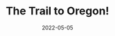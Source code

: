 ---
title: The Trail to Oregon!
slug: trail-oregon
subheader: 'book by Jeff Blim, Nick Lang, and Matt Lang, music by Jeff Blim

  directed by Reese Klemm and Julia Fennell

  Spring 2022'
description: 'Based on the Oregon Trail computer game that we all grew up with and loved. <em>The Trail to Oregon</em> follows a family of five as they make their way from Missouri to Oregon in 1848. From starvation to bandits to dysentery, the family endures all of these challenges in hopes of a better life in Oregon.'
tickets_link: 'https://tickets.uchicago.edu/Online/default.asp?doWork::WScontent::loadArticle=Load&BOparam::WScontent::loadArticle::article_id=31AECB8A-E3F4-421F-AB87-3D0CE1D4E71A'
roles:
  Cast:
  - name: Tanaka Nemarundwe
    role: Mother
  - name: Grey Moszkowski
    role: Father
  - name: Gwendolyn Laub
    role: Son
  - name: Lillian McHugh
    role: Daughter
  - name: Harry Franklin
    role: McDoon et al.
  - name: Jefferson Lind
    role: Grandpa/Cletus
  - name: Josh Winston
    role: Understudy - Men
  - name: Caroline Lopez
    role: Understudy - Mother
  - name: Kaleigh Perez
    role: Understudy - Kids
  Production Staff:
  - name: Reese Klemm
    role: Co-Director
  - name: Jules Fennell
    role: Co-Director
  - name: Reese Klemm
    role: Choreographer
  - name: Gwendolyn Laub
    role: Assistant Choreographer
  - name: Eleni Lefakis
    role: Assistant Director/Dramaturg
  - name: Ariana Baginski
    role: Calling Stage Manager
  - name: Danielle Yablonovskiy
    role: Deck Stage Manager
  - name: Ruhi Sah
    role: Production Manager
  - name: June Villers
    role: Sound Designer
  - name: Thomas Nielsen
    role: Scenic Designer
  - name: Daisy Marshall
    role: Props Designer
  - name: Guilherme Galhardo
    role: Vocal Director
  - name: Sophie Hachten
    role: Music Director
  - name: Amelia Simonoff
    role: Lighting Designer
  - name: Carolyn Johansen
    role: Costume Designer
  - name: Eli Wiener
    role: Assistant Costume Designer
  - name: Honor Torrance
    role: Assistant Costume Designer
  - name: Tanya Cukierman
    role: Assistant Dramaturg
  - name: Layla Lukaj
    role: Committee Liasion
  - name: Allegra Hatem
    role: Props Mentor
  - name: Emma Edwards
    role: Assistant Stage Manager
  - name: Hannah Ni
    role: Assistant Sound Designer
  - name: Sophia Balabanova
    role: Assistant Sound Designer
  - name: Maya Doyle
    role: Assistant Lighting Designer
  - name: Nora Schultz
    role: Assistant Scenic Designer
  - name: Daniel Arad
    role: Assistant Stage Manager
  - name: Asia Quizon-Colquitt
    role: Assistant Costume Designer
  - name: Sophia Pegues
    role: Assistant Lighting Designer
  - name: Carolyn Heinzer
    role: Assistant Lighting Designer
  - name: Davis Cook
    role: Band Guitarist
layout: show-info
quarter: spring
year: 2022
season: 2021-2022 Shows
date: 2022-05-05

---